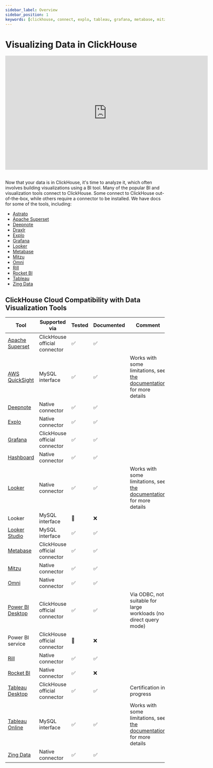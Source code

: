 ```yaml
---
sidebar_label: Overview
sidebar_position: 1
keywords: [clickhouse, connect, explo, tableau, grafana, metabase, mitzu, superset, deepnote, draxlr, rocketbi, omni, bi, visualization, tool]
---
```


# Visualizing Data in ClickHouse

<div class='vimeo-container'>
<iframe
   src="https://player.vimeo.com/video/754460217?h=3dcae2e1ca"
   width="640"
   height="360"
   frameborder="0"
   allow="autoplay; fullscreen; picture-in-picture"
   allowfullscreen>
</iframe>
</div>

<br/>

Now that your data is in ClickHouse, it's time to analyze it, which often involves building visualizations using a BI tool. Many of the popular BI and visualization tools connect to ClickHouse. Some connect to ClickHouse out-of-the-box, while others require a connector to be installed. We have docs for some of the tools, including:

- [Astrato](./data-visualization/astrato-and-clickhouse.md)
- [Apache Superset](./data-visualization/superset-and-clickhouse.md)
- [Deepnote](./data-visualization/deepnote.md)
- [Draxlr](./data-visualization/draxlr-and-clickhouse.md)
- [Explo](./data-visualization/explo-and-clickhouse.md)
- [Grafana](./data-visualization/grafana/index.md)
- [Looker](./data-visualization/looker-and-clickhouse.md)
- [Metabase](./data-visualization/metabase-and-clickhouse.md)
- [Mitzu](./data-visualization/mitzu-and-clickhouse.md)
- [Omni](./data-visualization/omni-and-clickhouse.md)
- [Rill](https://docs.rilldata.com/reference/olap-engines/clickhouse)
- [Rocket BI](./data-visualization/rocketbi-and-clickhouse.md)
- [Tableau](./data-visualization/tableau-and-clickhouse.md)
- [Zing Data](./data-visualization/zingdata-and-clickhouse.md)

## ClickHouse Cloud Compatibility with Data Visualization Tools

| Tool                                                                    | Supported via                 | Tested | Documented | Comment                                                                                                                      |
|-------------------------------------------------------------------------|-------------------------------|--------|------------|------------------------------------------------------------------------------------------------------------------------------|
| [Apache Superset](./data-visualization/superset-and-clickhouse.md)      | ClickHouse official connector | ✅      | ✅          |                                                                                                                              |
| [AWS QuickSight](./data-visualization/quicksight-and-clickhouse.md)     | MySQL interface               | ✅      | ✅          | Works with some limitations, see [the documentation](./data-visualization/quicksight-and-clickhouse.md) for more details     |
| [Deepnote](./data-visualization/deepnote.md)                            | Native connector              | ✅      | ✅          |                                                                                                                              |
| [Explo](./data-visualization/explo-and-clickhouse.md)                   | Native connector              | ✅      | ✅          |                                                                                                                              |
| [Grafana](./data-visualization/grafana/index.md)               | ClickHouse official connector | ✅      | ✅          |                                                                                                                              |
| [Hashboard](./data-visualization/hashboard-and-clickhouse.md)           | Native connector              | ✅      | ✅          |                                                                                                                              |
| [Looker](./data-visualization/looker-and-clickhouse.md)                 | Native connector              | ✅      | ✅          | Works with some limitations, see [the documentation](./data-visualization/looker-and-clickhouse.md) for more details         |
| Looker                                                                  | MySQL interface               | 🚧     | ❌          |                                                                                                                              |
| [Looker Studio](./data-visualization/looker-studio-and-clickhouse.md)   | MySQL interface               | ✅      | ✅          |                                                                                                                              |
| [Metabase](./data-visualization/metabase-and-clickhouse.md)             | ClickHouse official connector | ✅      | ✅          |                                                                                                        
| [Mitzu](./data-visualization/mitzu-and-clickhouse.md)             |  Native connector | ✅      | ✅          |                                                                                                                              |
| [Omni](./data-visualization/omni-and-clickhouse.md)                 | Native connector              | ✅      | ✅          |                                                                                                                              |
| [Power BI Desktop](./data-visualization/powerbi-and-clickhouse.md)      | ClickHouse official connector | ✅      | ✅          | Via ODBC, not suitable for large workloads (no direct query mode)                                                            |
| Power BI service                                                        | ClickHouse official connector | 🚧     | ❌          |                                                                                                                              |
| [Rill](https://docs.rilldata.com/reference/olap-engines/clickhouse)                   | Native connector              | ✅      | ✅          |        
| [Rocket BI](./data-visualization/rocketbi-and-clickhouse.md)            | Native connector              | ✅      | ❌          |                                                                                                                              |
| [Tableau Desktop](./data-visualization/tableau-and-clickhouse.md)       | ClickHouse official connector | ✅      | ✅          | Certification in progress                                                                                                    |
| [Tableau Online](./data-visualization/tableau-online-and-clickhouse.md) | MySQL interface               | ✅      | ✅          | Works with some limitations, see [the documentation](./data-visualization/tableau-online-and-clickhouse.md) for more details |
| [Zing Data](./data-visualization/zingdata-and-clickhouse.md)            | Native connector              | ✅      | ✅          |                                                                                                                              |
